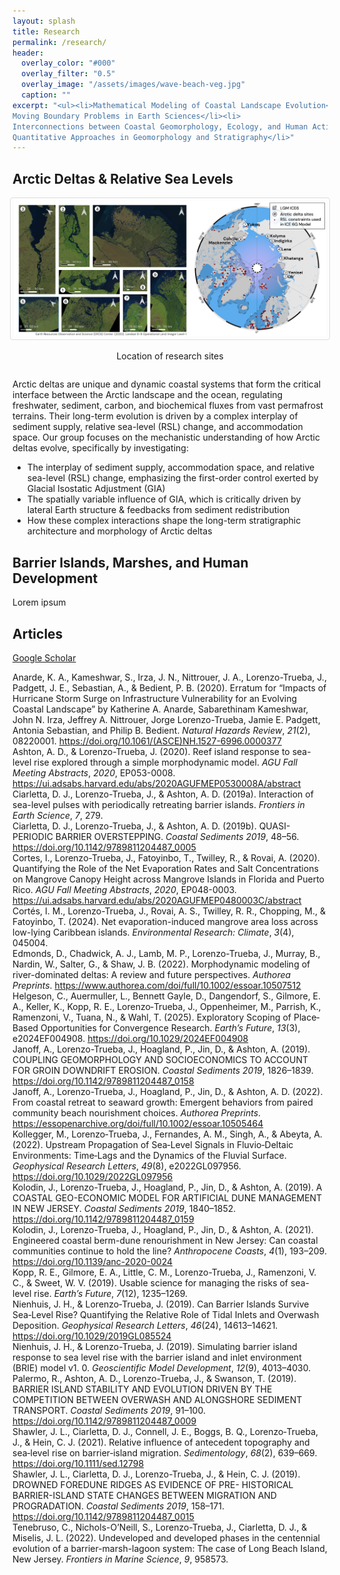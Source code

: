 ```yaml
---
layout: splash
title: Research
permalink: /research/
header:
  overlay_color: "#000"
  overlay_filter: "0.5"
  overlay_image: "/assets/images/wave-beach-veg.jpg"
  caption: ""
excerpt: "<ul><li>Mathematical Modeling of Coastal Landscape Evolution</li><li>
Moving Boundary Problems in Earth Sciences</li><li>
Interconnections between Coastal Geomorphology, Ecology, and Human Activities</li><li>
Quantitative Approaches in Geomorphology and Stratigraphy</li>"
---
```


<!-- <div style="display: flex; gap: 10px; justify-content: center; align-items: flex-start;">
  <div>
  <img src="/assets/images/barrierisland.jpg" alt="Barrier Island" style="width: 300px; height: auto; border: 1px solid #ddd; border-radius: 4px; padding: 5px;">
    <p style="text-align: center; font-size: 14px;">text</p>
  </div>
  <div>
    <img src="/assets/images/NetEvaoprationMap.png" alt="Barrier Island" style="width: 300px; height: auto; border: 1px solid #ddd; border-radius: 4px; padding: 5px;">
    <p style="text-align: center; font-size: 14px;">text</p>
  </div>
  <div>
    <img src="/assets/images/deltas_2.png" alt="Barrier Island" style="width: 300px; height: auto; border: 1px solid #ddd; border-radius: 4px; padding: 5px;">
    <p style="text-align: center; font-size: 14px;">text</p>
  </div>
</div> -->

## Arctic Deltas & Relative Sea Levels
<style>
    @media (max-width: 900px) {
      .group-photo-flex {
        flex-direction: column !important;
        align-items: center !important;
      }
    }
  </style>
<div class="group-photo-flex" style="display: flex; gap: 10px; justify-content: center; align-items: flex-start; width: 100%;">
  <div>
    <img src="/assets/images/9deltasiteswithmaps.png" alt="Arctic delta sites" style="height: auto;max-width:500px; width: auto; border: 1px solid #ddd; border-radius: 4px; padding: 5px;">
    <p style="text-align: center; font-size: 14px;">Location of research sites</p>
  </div>
</div>

Arctic deltas are unique and dynamic coastal systems that form the critical interface between the Arctic landscape and the ocean, regulating freshwater, sediment, carbon, and biochemical fluxes from vast permafrost terrains. Their long-term evolution is driven by a complex interplay of sediment supply, relative sea-level (RSL) change, and accommodation space. Our group focuses on the mechanistic understanding of how Arctic deltas evolve, specifically by investigating:

- The interplay of sediment supply, accommodation space, and relative sea-level (RSL) change, emphasizing the first-order control exerted by Glacial Isostatic Adjustment (GIA)
- The spatially variable influence of GIA, which is critically driven by lateral Earth structure & feedbacks from sediment redistribution
- How these complex interactions shape the long-term stratigraphic architecture and morphology of Arctic deltas

## Barrier Islands, Marshes, and Human Development

Lorem ipsum

## Articles
[Google Scholar](https://scholar.google.com/citations?hl=en&user=-wyOg3EAAAAJ&view_op=list_works&sortby=pubdate)
<div class="csl-bib-body">
  <div class="csl-entry">Anarde, K. A., Kameshwar, S., Irza, J. N., Nittrouer, J. A., Lorenzo-Trueba, J., Padgett, J. E., Sebastian, A., &amp; Bedient, P. B. (2020). Erratum for “Impacts of Hurricane Storm Surge on Infrastructure Vulnerability for an Evolving Coastal Landscape” by Katherine A. Anarde, Sabarethinam Kameshwar, John N. Irza, Jeffrey A. Nittrouer, Jorge Lorenzo-Trueba, Jamie E. Padgett, Antonia Sebastian, and Philip B. Bedient. <i>Natural Hazards Review</i>, <i>21</i>(2), 08220001. <a href="https://doi.org/10.1061/(ASCE)NH.1527-6996.0000377">https://doi.org/10.1061/(ASCE)NH.1527-6996.0000377</a></div>
  <span class="Z3988" title="url_ver=Z39.88-2004&amp;ctx_ver=Z39.88-2004&amp;rfr_id=info%3Asid%2Fzotero.org%3A2&amp;rft_id=info%3Adoi%2F10.1061%2F(ASCE)NH.1527-6996.0000377&amp;rft_val_fmt=info%3Aofi%2Ffmt%3Akev%3Amtx%3Ajournal&amp;rft.genre=article&amp;rft.atitle=Erratum%20for%20%E2%80%9CImpacts%20of%20Hurricane%20Storm%20Surge%20on%20Infrastructure%20Vulnerability%20for%20an%20Evolving%20Coastal%20Landscape%E2%80%9D%20by%20Katherine%20A.%20Anarde%2C%20Sabarethinam%20Kameshwar%2C%20John%20N.%20Irza%2C%20Jeffrey%20A.%20Nittrouer%2C%20Jorge%20Lorenzo-Trueba%2C%20Jamie%20E.%20Padgett%2C%20Antonia%20Sebastian%2C%20and%20Philip%20B.%20Bedient&amp;rft.jtitle=Natural%20Hazards%20Review&amp;rft.stitle=Nat.%20Hazards%20Rev.&amp;rft.volume=21&amp;rft.issue=2&amp;rft.aufirst=Katherine%20A.&amp;rft.aulast=Anarde&amp;rft.au=Katherine%20A.%20Anarde&amp;rft.au=Sabarethinam%20Kameshwar&amp;rft.au=John%20N.%20Irza&amp;rft.au=Jeffrey%20A.%20Nittrouer&amp;rft.au=Jorge%20Lorenzo-Trueba&amp;rft.au=Jamie%20E.%20Padgett&amp;rft.au=Antonia%20Sebastian&amp;rft.au=Philip%20B.%20Bedient&amp;rft.date=2020-05&amp;rft.pages=08220001&amp;rft.issn=1527-6988%2C%201527-6996&amp;rft.language=en"></span>
  <div class="csl-entry">Ashton, A. D., &amp; Lorenzo-Trueba, J. (2020). Reef island response to sea-level rise explored through a simple morphodynamic model. <i>AGU Fall Meeting Abstracts</i>, <i>2020</i>, EP053-0008. <a href="https://ui.adsabs.harvard.edu/abs/2020AGUFMEP0530008A/abstract">https://ui.adsabs.harvard.edu/abs/2020AGUFMEP0530008A/abstract</a></div>
  <span class="Z3988" title="url_ver=Z39.88-2004&amp;ctx_ver=Z39.88-2004&amp;rfr_id=info%3Asid%2Fzotero.org%3A2&amp;rft_val_fmt=info%3Aofi%2Ffmt%3Akev%3Amtx%3Abook&amp;rft.genre=proceeding&amp;rft.atitle=Reef%20island%20response%20to%20sea-level%20rise%20explored%20through%20a%20simple%20morphodynamic%20model&amp;rft.btitle=AGU%20Fall%20Meeting%20Abstracts&amp;rft.aufirst=Andrew%20D.&amp;rft.aulast=Ashton&amp;rft.au=Andrew%20D.%20Ashton&amp;rft.au=Jorge%20Lorenzo-Trueba&amp;rft.date=2020&amp;rft.pages=EP053%E2%80%930008&amp;rft.spage=EP053&amp;rft.epage=0008"></span>
  <div class="csl-entry">Ciarletta, D. J., Lorenzo-Trueba, J., &amp; Ashton, A. D. (2019a). Interaction of sea-level pulses with periodically retreating barrier islands. <i>Frontiers in Earth Science</i>, <i>7</i>, 279.</div>
  <span class="Z3988" title="url_ver=Z39.88-2004&amp;ctx_ver=Z39.88-2004&amp;rfr_id=info%3Asid%2Fzotero.org%3A2&amp;rft_val_fmt=info%3Aofi%2Ffmt%3Akev%3Amtx%3Ajournal&amp;rft.genre=article&amp;rft.atitle=Interaction%20of%20sea-level%20pulses%20with%20periodically%20retreating%20barrier%20islands&amp;rft.jtitle=Frontiers%20in%20Earth%20Science&amp;rft.volume=7&amp;rft.aufirst=Daniel%20J.&amp;rft.aulast=Ciarletta&amp;rft.au=Daniel%20J.%20Ciarletta&amp;rft.au=Jorge%20Lorenzo-Trueba&amp;rft.au=Andrew%20D.%20Ashton&amp;rft.date=2019&amp;rft.pages=279"></span>
  <div class="csl-entry">Ciarletta, D. J., Lorenzo-Trueba, J., &amp; Ashton, A. D. (2019b). QUASI-PERIODIC BARRIER OVERSTEPPING. <i>Coastal Sediments 2019</i>, 48–56. <a href="https://doi.org/10.1142/9789811204487_0005">https://doi.org/10.1142/9789811204487_0005</a></div>
  <span class="Z3988" title="url_ver=Z39.88-2004&amp;ctx_ver=Z39.88-2004&amp;rfr_id=info%3Asid%2Fzotero.org%3A2&amp;rft_id=info%3Adoi%2F10.1142%2F9789811204487_0005&amp;rft_id=urn%3Aisbn%3A978-981-12-0448-7&amp;rft_val_fmt=info%3Aofi%2Ffmt%3Akev%3Amtx%3Abook&amp;rft.genre=proceeding&amp;rft.atitle=QUASI-PERIODIC%20BARRIER%20OVERSTEPPING&amp;rft.btitle=Coastal%20Sediments%202019&amp;rft.place=Tampa%2FSt.%20Petersburg%2C%20Florida%2C%20USA&amp;rft.publisher=WORLD%20SCIENTIFIC&amp;rft.aufirst=Daniel%20J.&amp;rft.aulast=Ciarletta&amp;rft.au=Daniel%20J.%20Ciarletta&amp;rft.au=Jorge%20Lorenzo-Trueba&amp;rft.au=Andrew%20D.%20Ashton&amp;rft.date=2019-05&amp;rft.pages=48-56&amp;rft.spage=48&amp;rft.epage=56&amp;rft.isbn=978-981-12-0448-7&amp;rft.language=en"></span>
  <div class="csl-entry">Cortes, I., Lorenzo-Trueba, J., Fatoyinbo, T., Twilley, R., &amp; Rovai, A. (2020). Quantifying the Role of the Net Evaporation Rates and Salt Concentrations on Mangrove Canopy Height across Mangrove Islands in Florida and Puerto Rico. <i>AGU Fall Meeting Abstracts</i>, <i>2020</i>, EP048-0003. <a href="https://ui.adsabs.harvard.edu/abs/2020AGUFMEP0480003C/abstract">https://ui.adsabs.harvard.edu/abs/2020AGUFMEP0480003C/abstract</a></div>
  <span class="Z3988" title="url_ver=Z39.88-2004&amp;ctx_ver=Z39.88-2004&amp;rfr_id=info%3Asid%2Fzotero.org%3A2&amp;rft_val_fmt=info%3Aofi%2Ffmt%3Akev%3Amtx%3Abook&amp;rft.genre=proceeding&amp;rft.atitle=Quantifying%20the%20Role%20of%20the%20Net%20Evaporation%20Rates%20and%20Salt%20Concentrations%20on%20Mangrove%20Canopy%20Height%20across%20Mangrove%20Islands%20in%20Florida%20and%20Puerto%20Rico&amp;rft.btitle=AGU%20Fall%20Meeting%20Abstracts&amp;rft.aufirst=Isamar&amp;rft.aulast=Cortes&amp;rft.au=Isamar%20Cortes&amp;rft.au=Jorge%20Lorenzo-Trueba&amp;rft.au=Temilola%20Fatoyinbo&amp;rft.au=Robert%20Twilley&amp;rft.au=Andre%20Rovai&amp;rft.date=2020&amp;rft.pages=EP048%E2%80%930003&amp;rft.spage=EP048&amp;rft.epage=0003"></span>
  <div class="csl-entry">Cortés, I. M., Lorenzo-Trueba, J., Rovai, A. S., Twilley, R. R., Chopping, M., &amp; Fatoyinbo, T. (2024). Net evaporation-induced mangrove area loss across low-lying Caribbean islands. <i>Environmental Research: Climate</i>, <i>3</i>(4), 045004.</div>
  <span class="Z3988" title="url_ver=Z39.88-2004&amp;ctx_ver=Z39.88-2004&amp;rfr_id=info%3Asid%2Fzotero.org%3A2&amp;rft_val_fmt=info%3Aofi%2Ffmt%3Akev%3Amtx%3Ajournal&amp;rft.genre=article&amp;rft.atitle=Net%20evaporation-induced%20mangrove%20area%20loss%20across%20low-lying%20Caribbean%20islands&amp;rft.jtitle=Environmental%20Research%3A%20Climate&amp;rft.volume=3&amp;rft.issue=4&amp;rft.aufirst=Isamar%20M.&amp;rft.aulast=Cort%C3%A9s&amp;rft.au=Isamar%20M.%20Cort%C3%A9s&amp;rft.au=Jorge%20Lorenzo-Trueba&amp;rft.au=Andre%20S.%20Rovai&amp;rft.au=Robert%20R.%20Twilley&amp;rft.au=Mark%20Chopping&amp;rft.au=Temilola%20Fatoyinbo&amp;rft.date=2024&amp;rft.pages=045004"></span>
  <div class="csl-entry">Edmonds, D., Chadwick, A. J., Lamb, M. P., Lorenzo-Trueba, J., Murray, B., Nardin, W., Salter, G., &amp; Shaw, J. B. (2022). Morphodynamic modeling of river-dominated deltas: A review and future perspectives. <i>Authorea Preprints</i>. <a href="https://www.authorea.com/doi/full/10.1002/essoar.10507512">https://www.authorea.com/doi/full/10.1002/essoar.10507512</a></div>
  <span class="Z3988" title="url_ver=Z39.88-2004&amp;ctx_ver=Z39.88-2004&amp;rfr_id=info%3Asid%2Fzotero.org%3A2&amp;rft_val_fmt=info%3Aofi%2Ffmt%3Akev%3Amtx%3Ajournal&amp;rft.genre=article&amp;rft.atitle=Morphodynamic%20modeling%20of%20river-dominated%20deltas%3A%20A%20review%20and%20future%20perspectives&amp;rft.jtitle=Authorea%20Preprints&amp;rft.aufirst=Douglas&amp;rft.aulast=Edmonds&amp;rft.au=Douglas%20Edmonds&amp;rft.au=Austin%20J.%20Chadwick&amp;rft.au=Michael%20P.%20Lamb&amp;rft.au=Jorge%20Lorenzo-Trueba&amp;rft.au=Brad%20Murray&amp;rft.au=William%20Nardin&amp;rft.au=Gerard%20Salter&amp;rft.au=John%20B.%20Shaw&amp;rft.date=2022"></span>
  <div class="csl-entry">Helgeson, C., Auermuller, L., Bennett Gayle, D., Dangendorf, S., Gilmore, E. A., Keller, K., Kopp, R. E., Lorenzo‐Trueba, J., Oppenheimer, M., Parrish, K., Ramenzoni, V., Tuana, N., &amp; Wahl, T. (2025). Exploratory Scoping of Place‐Based Opportunities for Convergence Research. <i>Earth’s Future</i>, <i>13</i>(3), e2024EF004908. <a href="https://doi.org/10.1029/2024EF004908">https://doi.org/10.1029/2024EF004908</a></div>
  <span class="Z3988" title="url_ver=Z39.88-2004&amp;ctx_ver=Z39.88-2004&amp;rfr_id=info%3Asid%2Fzotero.org%3A2&amp;rft_id=info%3Adoi%2F10.1029%2F2024EF004908&amp;rft_val_fmt=info%3Aofi%2Ffmt%3Akev%3Amtx%3Ajournal&amp;rft.genre=article&amp;rft.atitle=Exploratory%20Scoping%20of%20Place%E2%80%90Based%20Opportunities%20for%20Convergence%20Research&amp;rft.jtitle=Earth's%20Future&amp;rft.stitle=Earth's%20Future&amp;rft.volume=13&amp;rft.issue=3&amp;rft.aufirst=Casey&amp;rft.aulast=Helgeson&amp;rft.au=Casey%20Helgeson&amp;rft.au=Lisa%20Auermuller&amp;rft.au=DeeDee%20Bennett%20Gayle&amp;rft.au=S%C3%B6nke%20Dangendorf&amp;rft.au=Elisabeth%20A.%20Gilmore&amp;rft.au=Klaus%20Keller&amp;rft.au=Robert%20E.%20Kopp&amp;rft.au=Jorge%20Lorenzo%E2%80%90Trueba&amp;rft.au=Michael%20Oppenheimer&amp;rft.au=Kathleen%20Parrish&amp;rft.au=Victoria%20Ramenzoni&amp;rft.au=Nancy%20Tuana&amp;rft.au=Thomas%20Wahl&amp;rft.date=2025-03&amp;rft.pages=e2024EF004908&amp;rft.issn=2328-4277%2C%202328-4277&amp;rft.language=en"></span>
  <div class="csl-entry">Janoff, A., Lorenzo-Trueba, J., Hoagland, P., Jin, D., &amp; Ashton, A. (2019). COUPLING GEOMORPHOLOGY AND SOCIOECONOMICS TO ACCOUNT FOR GROIN DOWNDRIFT EROSION. <i>Coastal Sediments 2019</i>, 1826–1839. <a href="https://doi.org/10.1142/9789811204487_0158">https://doi.org/10.1142/9789811204487_0158</a></div>
  <span class="Z3988" title="url_ver=Z39.88-2004&amp;ctx_ver=Z39.88-2004&amp;rfr_id=info%3Asid%2Fzotero.org%3A2&amp;rft_id=info%3Adoi%2F10.1142%2F9789811204487_0158&amp;rft_id=urn%3Aisbn%3A978-981-12-0448-7&amp;rft_val_fmt=info%3Aofi%2Ffmt%3Akev%3Amtx%3Abook&amp;rft.genre=proceeding&amp;rft.atitle=COUPLING%20GEOMORPHOLOGY%20AND%20SOCIOECONOMICS%20TO%20ACCOUNT%20FOR%20GROIN%20DOWNDRIFT%20EROSION&amp;rft.btitle=Coastal%20Sediments%202019&amp;rft.place=Tampa%2FSt.%20Petersburg%2C%20Florida%2C%20USA&amp;rft.publisher=WORLD%20SCIENTIFIC&amp;rft.aufirst=Arye&amp;rft.aulast=Janoff&amp;rft.au=Arye%20Janoff&amp;rft.au=Jorge%20Lorenzo-Trueba&amp;rft.au=Porter%20Hoagland&amp;rft.au=Di%20Jin&amp;rft.au=Andrew%20Ashton&amp;rft.date=2019-05&amp;rft.pages=1826-1839&amp;rft.spage=1826&amp;rft.epage=1839&amp;rft.isbn=978-981-12-0448-7&amp;rft.language=en"></span>
  <div class="csl-entry">Janoff, A., Lorenzo-Trueba, J., Hoagland, P., Jin, D., &amp; Ashton, A. D. (2022). From coastal retreat to seaward growth: Emergent behaviors from paired community beach nourishment choices. <i>Authorea Preprints</i>. <a href="https://essopenarchive.org/doi/full/10.1002/essoar.10505464">https://essopenarchive.org/doi/full/10.1002/essoar.10505464</a></div>
  <span class="Z3988" title="url_ver=Z39.88-2004&amp;ctx_ver=Z39.88-2004&amp;rfr_id=info%3Asid%2Fzotero.org%3A2&amp;rft_val_fmt=info%3Aofi%2Ffmt%3Akev%3Amtx%3Ajournal&amp;rft.genre=article&amp;rft.atitle=From%20coastal%20retreat%20to%20seaward%20growth%3A%20Emergent%20behaviors%20from%20paired%20community%20beach%20nourishment%20choices&amp;rft.jtitle=Authorea%20Preprints&amp;rft.aufirst=Arye&amp;rft.aulast=Janoff&amp;rft.au=Arye%20Janoff&amp;rft.au=Jorge%20Lorenzo-Trueba&amp;rft.au=Porter%20Hoagland&amp;rft.au=Di%20Jin&amp;rft.au=Andrew%20Dale%20Ashton&amp;rft.date=2022"></span>
  <div class="csl-entry">Kollegger, M., Lorenzo‐Trueba, J., Fernandes, A. M., Singh, A., &amp; Abeyta, A. (2022). Upstream Propagation of Sea‐Level Signals in Fluvio‐Deltaic Environments: Time‐Lags and the Dynamics of the Fluvial Surface. <i>Geophysical Research Letters</i>, <i>49</i>(8), e2022GL097956. <a href="https://doi.org/10.1029/2022GL097956">https://doi.org/10.1029/2022GL097956</a></div>
  <span class="Z3988" title="url_ver=Z39.88-2004&amp;ctx_ver=Z39.88-2004&amp;rfr_id=info%3Asid%2Fzotero.org%3A2&amp;rft_id=info%3Adoi%2F10.1029%2F2022GL097956&amp;rft_val_fmt=info%3Aofi%2Ffmt%3Akev%3Amtx%3Ajournal&amp;rft.genre=article&amp;rft.atitle=Upstream%20Propagation%20of%20Sea%E2%80%90Level%20Signals%20in%20Fluvio%E2%80%90Deltaic%20Environments%3A%20Time%E2%80%90Lags%20and%20the%20Dynamics%20of%20the%20Fluvial%20Surface&amp;rft.jtitle=Geophysical%20Research%20Letters&amp;rft.stitle=Geophysical%20Research%20Letters&amp;rft.volume=49&amp;rft.issue=8&amp;rft.aufirst=M.&amp;rft.aulast=Kollegger&amp;rft.au=M.%20Kollegger&amp;rft.au=J.%20Lorenzo%E2%80%90Trueba&amp;rft.au=A.%20M.%20Fernandes&amp;rft.au=A.%20Singh&amp;rft.au=A.%20Abeyta&amp;rft.date=2022-04-28&amp;rft.pages=e2022GL097956&amp;rft.issn=0094-8276%2C%201944-8007&amp;rft.language=en"></span>
  <div class="csl-entry">Kolodin, J., Lorenzo-Trueba, J., Hoagland, P., Jin, D., &amp; Ashton, A. (2019). A COASTAL GEO-ECONOMIC MODEL FOR ARTIFICIAL DUNE MANAGEMENT IN NEW JERSEY. <i>Coastal Sediments 2019</i>, 1840–1852. <a href="https://doi.org/10.1142/9789811204487_0159">https://doi.org/10.1142/9789811204487_0159</a></div>
  <span class="Z3988" title="url_ver=Z39.88-2004&amp;ctx_ver=Z39.88-2004&amp;rfr_id=info%3Asid%2Fzotero.org%3A2&amp;rft_id=info%3Adoi%2F10.1142%2F9789811204487_0159&amp;rft_id=urn%3Aisbn%3A978-981-12-0448-7&amp;rft_val_fmt=info%3Aofi%2Ffmt%3Akev%3Amtx%3Abook&amp;rft.genre=proceeding&amp;rft.atitle=A%20COASTAL%20GEO-ECONOMIC%20MODEL%20FOR%20ARTIFICIAL%20DUNE%20MANAGEMENT%20IN%20NEW%20JERSEY&amp;rft.btitle=Coastal%20Sediments%202019&amp;rft.place=Tampa%2FSt.%20Petersburg%2C%20Florida%2C%20USA&amp;rft.publisher=WORLD%20SCIENTIFIC&amp;rft.aufirst=Jesse&amp;rft.aulast=Kolodin&amp;rft.au=Jesse%20Kolodin&amp;rft.au=Jorge%20Lorenzo-Trueba&amp;rft.au=Porter%20Hoagland&amp;rft.au=Di%20Jin&amp;rft.au=Andrew%20Ashton&amp;rft.date=2019-05&amp;rft.pages=1840-1852&amp;rft.spage=1840&amp;rft.epage=1852&amp;rft.isbn=978-981-12-0448-7&amp;rft.language=en"></span>
  <div class="csl-entry">Kolodin, J., Lorenzo-Trueba, J., Hoagland, P., Jin, D., &amp; Ashton, A. (2021). Engineered coastal berm-dune renourishment in New Jersey: Can coastal communities continue to hold the line? <i>Anthropocene Coasts</i>, <i>4</i>(1), 193–209. <a href="https://doi.org/10.1139/anc-2020-0024">https://doi.org/10.1139/anc-2020-0024</a></div>
  <span class="Z3988" title="url_ver=Z39.88-2004&amp;ctx_ver=Z39.88-2004&amp;rfr_id=info%3Asid%2Fzotero.org%3A2&amp;rft_id=info%3Adoi%2F10.1139%2Fanc-2020-0024&amp;rft_val_fmt=info%3Aofi%2Ffmt%3Akev%3Amtx%3Ajournal&amp;rft.genre=article&amp;rft.atitle=Engineered%20coastal%20berm-dune%20renourishment%20in%20New%20Jersey%3A%20can%20coastal%20communities%20continue%20to%20hold%20the%20line%3F&amp;rft.jtitle=Anthropocene%20Coasts&amp;rft.stitle=Anthropocene%20Coasts&amp;rft.volume=4&amp;rft.issue=1&amp;rft.aufirst=Jesse&amp;rft.aulast=Kolodin&amp;rft.au=Jesse%20Kolodin&amp;rft.au=Jorge%20Lorenzo-Trueba&amp;rft.au=Porter%20Hoagland&amp;rft.au=Di%20Jin&amp;rft.au=Andrew%20Ashton&amp;rft.date=2021-01&amp;rft.pages=193-209&amp;rft.spage=193&amp;rft.epage=209&amp;rft.issn=2561-4150&amp;rft.language=en"></span>
  <div class="csl-entry">Kopp, R. E., Gilmore, E. A., Little, C. M., Lorenzo-Trueba, J., Ramenzoni, V. C., &amp; Sweet, W. V. (2019). Usable science for managing the risks of sea-level rise. <i>Earth’s Future</i>, <i>7</i>(12), 1235–1269.</div>
  <span class="Z3988" title="url_ver=Z39.88-2004&amp;ctx_ver=Z39.88-2004&amp;rfr_id=info%3Asid%2Fzotero.org%3A2&amp;rft_val_fmt=info%3Aofi%2Ffmt%3Akev%3Amtx%3Ajournal&amp;rft.genre=article&amp;rft.atitle=Usable%20science%20for%20managing%20the%20risks%20of%20sea-level%20rise&amp;rft.jtitle=Earth's%20future&amp;rft.volume=7&amp;rft.issue=12&amp;rft.aufirst=Robert%20E.&amp;rft.aulast=Kopp&amp;rft.au=Robert%20E.%20Kopp&amp;rft.au=Elisabeth%20A.%20Gilmore&amp;rft.au=Christopher%20M.%20Little&amp;rft.au=Jorge%20Lorenzo-Trueba&amp;rft.au=Victoria%20C.%20Ramenzoni&amp;rft.au=William%20V.%20Sweet&amp;rft.date=2019&amp;rft.pages=1235%E2%80%931269&amp;rft.spage=1235&amp;rft.epage=1269"></span>
  <div class="csl-entry">Nienhuis, J. H., &amp; Lorenzo‐Trueba, J. (2019). Can Barrier Islands Survive Sea‐Level Rise? Quantifying the Relative Role of Tidal Inlets and Overwash Deposition. <i>Geophysical Research Letters</i>, <i>46</i>(24), 14613–14621. <a href="https://doi.org/10.1029/2019GL085524">https://doi.org/10.1029/2019GL085524</a></div>
  <span class="Z3988" title="url_ver=Z39.88-2004&amp;ctx_ver=Z39.88-2004&amp;rfr_id=info%3Asid%2Fzotero.org%3A2&amp;rft_id=info%3Adoi%2F10.1029%2F2019GL085524&amp;rft_val_fmt=info%3Aofi%2Ffmt%3Akev%3Amtx%3Ajournal&amp;rft.genre=article&amp;rft.atitle=Can%20Barrier%20Islands%20Survive%20Sea%E2%80%90Level%20Rise%3F%20Quantifying%20the%20Relative%20Role%20of%20Tidal%20Inlets%20and%20Overwash%20Deposition&amp;rft.jtitle=Geophysical%20Research%20Letters&amp;rft.stitle=Geophysical%20Research%20Letters&amp;rft.volume=46&amp;rft.issue=24&amp;rft.aufirst=Jaap%20H.&amp;rft.aulast=Nienhuis&amp;rft.au=Jaap%20H.%20Nienhuis&amp;rft.au=Jorge%20Lorenzo%E2%80%90Trueba&amp;rft.date=2019-12-28&amp;rft.pages=14613-14621&amp;rft.spage=14613&amp;rft.epage=14621&amp;rft.issn=0094-8276%2C%201944-8007&amp;rft.language=en"></span>
  <div class="csl-entry">Nienhuis, J. H., &amp; Lorenzo-Trueba, J. (2019). Simulating barrier island response to sea level rise with the barrier island and inlet environment (BRIE) model v1. 0. <i>Geoscientific Model Development</i>, <i>12</i>(9), 4013–4030.</div>
  <span class="Z3988" title="url_ver=Z39.88-2004&amp;ctx_ver=Z39.88-2004&amp;rfr_id=info%3Asid%2Fzotero.org%3A2&amp;rft_val_fmt=info%3Aofi%2Ffmt%3Akev%3Amtx%3Ajournal&amp;rft.genre=article&amp;rft.atitle=Simulating%20barrier%20island%20response%20to%20sea%20level%20rise%20with%20the%20barrier%20island%20and%20inlet%20environment%20(BRIE)%20model%20v1.%200&amp;rft.jtitle=Geoscientific%20Model%20Development&amp;rft.volume=12&amp;rft.issue=9&amp;rft.aufirst=Jaap%20H.&amp;rft.aulast=Nienhuis&amp;rft.au=Jaap%20H.%20Nienhuis&amp;rft.au=Jorge%20Lorenzo-Trueba&amp;rft.date=2019&amp;rft.pages=4013%E2%80%934030&amp;rft.spage=4013&amp;rft.epage=4030"></span>
  <div class="csl-entry">Palermo, R., Ashton, A. D., Lorenzo-Trueba, J., &amp; Swanson, T. (2019). BARRIER ISLAND STABILITY AND EVOLUTION DRIVEN BY THE COMPETITION BETWEEN OVERWASH AND ALONGSHORE SEDIMENT TRANSPORT. <i>Coastal Sediments 2019</i>, 91–100. <a href="https://doi.org/10.1142/9789811204487_0009">https://doi.org/10.1142/9789811204487_0009</a></div>
  <span class="Z3988" title="url_ver=Z39.88-2004&amp;ctx_ver=Z39.88-2004&amp;rfr_id=info%3Asid%2Fzotero.org%3A2&amp;rft_id=info%3Adoi%2F10.1142%2F9789811204487_0009&amp;rft_id=urn%3Aisbn%3A978-981-12-0448-7&amp;rft_val_fmt=info%3Aofi%2Ffmt%3Akev%3Amtx%3Abook&amp;rft.genre=proceeding&amp;rft.atitle=BARRIER%20ISLAND%20STABILITY%20AND%20EVOLUTION%20DRIVEN%20BY%20THE%20COMPETITION%20BETWEEN%20OVERWASH%20AND%20ALONGSHORE%20SEDIMENT%20TRANSPORT&amp;rft.btitle=Coastal%20Sediments%202019&amp;rft.place=Tampa%2FSt.%20Petersburg%2C%20Florida%2C%20USA&amp;rft.publisher=WORLD%20SCIENTIFIC&amp;rft.aufirst=R.&amp;rft.aulast=Palermo&amp;rft.au=R.%20Palermo&amp;rft.au=A.D.%20Ashton&amp;rft.au=J.%20Lorenzo-Trueba&amp;rft.au=T.%20Swanson&amp;rft.date=2019-05&amp;rft.pages=91-100&amp;rft.spage=91&amp;rft.epage=100&amp;rft.isbn=978-981-12-0448-7&amp;rft.language=en"></span>
  <div class="csl-entry">Shawler, J. L., Ciarletta, D. J., Connell, J. E., Boggs, B. Q., Lorenzo‐Trueba, J., &amp; Hein, C. J. (2021). Relative influence of antecedent topography and sea‐level rise on barrier‐island migration. <i>Sedimentology</i>, <i>68</i>(2), 639–669. <a href="https://doi.org/10.1111/sed.12798">https://doi.org/10.1111/sed.12798</a></div>
  <span class="Z3988" title="url_ver=Z39.88-2004&amp;ctx_ver=Z39.88-2004&amp;rfr_id=info%3Asid%2Fzotero.org%3A2&amp;rft_id=info%3Adoi%2F10.1111%2Fsed.12798&amp;rft_val_fmt=info%3Aofi%2Ffmt%3Akev%3Amtx%3Ajournal&amp;rft.genre=article&amp;rft.atitle=Relative%20influence%20of%20antecedent%20topography%20and%20sea%E2%80%90level%20rise%20on%20barrier%E2%80%90island%20migration&amp;rft.jtitle=Sedimentology&amp;rft.stitle=Sedimentology&amp;rft.volume=68&amp;rft.issue=2&amp;rft.aufirst=Justin%20L.&amp;rft.aulast=Shawler&amp;rft.au=Justin%20L.%20Shawler&amp;rft.au=Daniel%20J.%20Ciarletta&amp;rft.au=Jennifer%20E.%20Connell&amp;rft.au=Bianca%20Q.%20Boggs&amp;rft.au=Jorge%20Lorenzo%E2%80%90Trueba&amp;rft.au=Christopher%20J.%20Hein&amp;rft.au=Christopher%20Fielding&amp;rft.date=2021-02&amp;rft.pages=639-669&amp;rft.spage=639&amp;rft.epage=669&amp;rft.issn=0037-0746%2C%201365-3091&amp;rft.language=en"></span>
  <div class="csl-entry">Shawler, J. L., Ciarletta, D. J., Lorenzo-Trueba, J., &amp; Hein, C. J. (2019). DROWNED FOREDUNE RIDGES AS EVIDENCE OF PRE- HISTORICAL BARRIER-ISLAND STATE CHANGES BETWEEN MIGRATION AND PROGRADATION. <i>Coastal Sediments 2019</i>, 158–171. <a href="https://doi.org/10.1142/9789811204487_0015">https://doi.org/10.1142/9789811204487_0015</a></div>
  <span class="Z3988" title="url_ver=Z39.88-2004&amp;ctx_ver=Z39.88-2004&amp;rfr_id=info%3Asid%2Fzotero.org%3A2&amp;rft_id=info%3Adoi%2F10.1142%2F9789811204487_0015&amp;rft_id=urn%3Aisbn%3A978-981-12-0448-7&amp;rft_val_fmt=info%3Aofi%2Ffmt%3Akev%3Amtx%3Abook&amp;rft.genre=proceeding&amp;rft.atitle=DROWNED%20FOREDUNE%20RIDGES%20AS%20EVIDENCE%20OF%20PRE-%20HISTORICAL%20BARRIER-ISLAND%20STATE%20CHANGES%20BETWEEN%20MIGRATION%20AND%20PROGRADATION&amp;rft.btitle=Coastal%20Sediments%202019&amp;rft.place=Tampa%2FSt.%20Petersburg%2C%20Florida%2C%20USA&amp;rft.publisher=WORLD%20SCIENTIFIC&amp;rft.aufirst=Justin%20L.&amp;rft.aulast=Shawler&amp;rft.au=Justin%20L.%20Shawler&amp;rft.au=Daniel%20J.%20Ciarletta&amp;rft.au=Jorge%20Lorenzo-Trueba&amp;rft.au=Christopher%20J.%20Hein&amp;rft.date=2019-05&amp;rft.pages=158-171&amp;rft.spage=158&amp;rft.epage=171&amp;rft.isbn=978-981-12-0448-7&amp;rft.language=en"></span>
  <div class="csl-entry">Tenebruso, C., Nichols-O’Neill, S., Lorenzo-Trueba, J., Ciarletta, D. J., &amp; Miselis, J. L. (2022). Undeveloped and developed phases in the centennial evolution of a barrier-marsh-lagoon system: The case of Long Beach Island, New Jersey. <i>Frontiers in Marine Science</i>, <i>9</i>, 958573.</div>
  <span class="Z3988" title="url_ver=Z39.88-2004&amp;ctx_ver=Z39.88-2004&amp;rfr_id=info%3Asid%2Fzotero.org%3A2&amp;rft_val_fmt=info%3Aofi%2Ffmt%3Akev%3Amtx%3Ajournal&amp;rft.genre=article&amp;rft.atitle=Undeveloped%20and%20developed%20phases%20in%20the%20centennial%20evolution%20of%20a%20barrier-marsh-lagoon%20system%3A%20The%20case%20of%20Long%20Beach%20Island%2C%20New%20Jersey&amp;rft.jtitle=Frontiers%20in%20Marine%20Science&amp;rft.volume=9&amp;rft.aufirst=Christopher&amp;rft.aulast=Tenebruso&amp;rft.au=Christopher%20Tenebruso&amp;rft.au=Shane%20Nichols-O%E2%80%99Neill&amp;rft.au=Jorge%20Lorenzo-Trueba&amp;rft.au=Daniel%20J.%20Ciarletta&amp;rft.au=Jennifer%20L.%20Miselis&amp;rft.date=2022&amp;rft.pages=958573"></span>
</div>